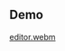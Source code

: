 ## Demo
[editor.webm](https://github.com/user-attachments/assets/248a2a0e-8749-4f5c-8e62-636ea7334a33)
